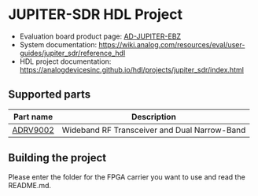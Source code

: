 # JUPITER-SDR HDL Project

- Evaluation board product page: [AD-JUPITER-EBZ](https://www.analog.com/ad-jupiter-ebz)
- System documentation: https://wiki.analog.com/resources/eval/user-guides/jupiter_sdr/reference_hdl 
- HDL project documentation: https://analogdevicesinc.github.io/hdl/projects/jupiter_sdr/index.html

## Supported parts

| Part name                                      | Description                                                  |
|------------------------------------------------|--------------------------------------------------------------|
| [ADRV9002](https://www.analog.com/adrv9002)    | Wideband RF Transceiver and Dual Narrow-Band                 |

## Building the project

Please enter the folder for the FPGA carrier you want to use and read the README.md.